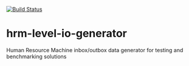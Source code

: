 [![Build Status](https://travis-ci.org/atesgoral/hrm-level-io-generator.svg?branch=master)](https://travis-ci.org/atesgoral/hrm-level-io-generator)

# hrm-level-io-generator
Human Resource Machine inbox/outbox data generator for testing and benchmarking solutions
